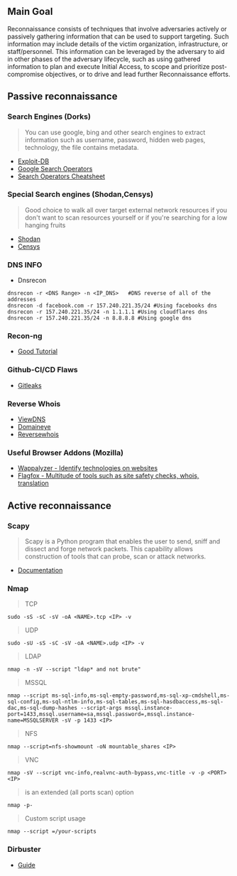 ## Main Goal
Reconnaissance  consists of techniques that involve adversaries actively or passively  gathering information that can be used to support targeting. Such  information may include details of the victim organization,  infrastructure, or staff/personnel. This information can be leveraged by  the adversary to aid in other phases of the adversary lifecycle, such  as using gathered information to plan and execute Initial Access, to  scope and prioritize post-compromise objectives, or to drive and lead  further Reconnaissance efforts.

## Passive reconnaissance
### Search Engines (Dorks)
> You can use google, bing and other search engines to extract information such as username, password, hidden web pages, technology, the file contains metadata.
* [Exploit-DB](https://www.exploit-db.com/google-hacking-database)
* [Google Search Operators](https://www.indeed.com/career-advice/finding-a-job/google-search-operators)
* [Search Operators Cheatsheet](https://github.com/Vikentiuiy/Recon_Stuff/blob/main/google-search.png)
### Special Search engines (Shodan,Censys)
> Good choice to walk all over target external network resources if you don't want to scan resources yourself or if you're searching for a low hanging fruits
* [Shodan](https://www.shodan.io/)
* [Censys](https://censys.io/)
### DNS INFO
* Dnsrecon
````
dnsrecon -r <DNS Range> -n <IP_DNS>   #DNS reverse of all of the addresses
dnsrecon -d facebook.com -r 157.240.221.35/24 #Using facebooks dns
dnsrecon -r 157.240.221.35/24 -n 1.1.1.1 #Using cloudflares dns
dnsrecon -r 157.240.221.35/24 -n 8.8.8.8 #Using google dns
````
### Recon-ng
* [Good Tutorial](https://hackertarget.com/recon-ng-tutorial) 
### Github-CI/CD Flaws
* [Gitleaks](https://github.com/zricethezav/gitleaks)
### Reverse Whois 
* [ViewDNS](https://viewdns.info/reversewhois/)
* [Domaineye](https://domaineye.com/reverse-whois)
* [Reversewhois](https://www.reversewhois.io/)
### Useful Browser Addons (Mozilla)
* [Wappalyzer - Identify technologies on websites](https://addons.mozilla.org/en-US/firefox/addon/wappalyzer/)
* [Flagfox - Multitude of tools such as site safety checks, whois, translation](https://addons.mozilla.org/en-US/firefox/addon/flagfox/)
## Active reconnaissance
### Scapy
> Scapy is a Python program that enables the user to send, sniff and dissect and forge network packets. This capability allows construction of tools that can probe, scan or attack networks.
* [Documentation](https://scapy.readthedocs.io/en/latest/index.html)
### Nmap
> TCP 
````
sudo -sS -sC -sV -oA <NAME>.tcp <IP> -v
````
> UDP
````
sudo -sU -sS -sC -sV -oA <NAME>.udp <IP> -v
````
> LDAP
````
nmap -n -sV --script "ldap* and not brute"
````
> MSSQL
````
nmap --script ms-sql-info,ms-sql-empty-password,ms-sql-xp-cmdshell,ms-sql-config,ms-sql-ntlm-info,ms-sql-tables,ms-sql-hasdbaccess,ms-sql-dac,ms-sql-dump-hashes --script-args mssql.instance-port=1433,mssql.username=sa,mssql.password=,mssql.instance-name=MSSQLSERVER -sV -p 1433 <IP>
````
> NFS
````
nmap --script=nfs-showmount -oN mountable_shares <IP>
````
> VNC
````
nmap -sV --script vnc-info,realvnc-auth-bypass,vnc-title -v -p <PORT> <IP>
````
 > is an extended (all ports scan) option
 ````
 nmap -p-
 ````
 > Custom script usage
````
nmap --script =/your-scripts
````
### Dirbuster
* [Guide](https://www.hackingarticles.in/comprehensive-guide-on-dirbuster-tool/)
